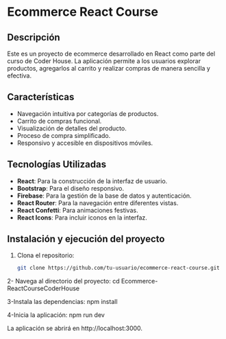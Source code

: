 # Ecommerce React Course

## Descripción

Este es un proyecto de ecommerce desarrollado en React como parte del curso de Coder House. La aplicación permite a los usuarios explorar productos, agregarlos al carrito y realizar compras de manera sencilla y efectiva.

## Características

- Navegación intuitiva por categorías de productos.
- Carrito de compras funcional.
- Visualización de detalles del producto.
- Proceso de compra simplificado.
- Responsivo y accesible en dispositivos móviles.

## Tecnologías Utilizadas
- **React**: Para la construcción de la interfaz de usuario.
- **Bootstrap**: Para el diseño responsivo.
- **Firebase**: Para la gestión de la base de datos y autenticación.
- **React Router**: Para la navegación entre diferentes vistas.
- **React Confetti**: Para animaciones festivas.
- **React Icons**: Para incluir iconos en la interfaz.

## Instalación y ejecución del proyecto

1. Clona el repositorio:

   ```bash
   git clone https://github.com/tu-usuario/ecommerce-react-course.git

2- Navega al directorio del proyecto: 
    cd Ecommerce-ReactCourseCoderHouse

3-Instala las dependencias:
    npm install  

4-Inicia la aplicación: 
    npm run dev

La aplicación se abrirá en http://localhost:3000. 